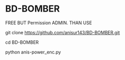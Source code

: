 # BD-BOMBER
FREE BUT Permission ADMIN. THAN USE


git clone https://github.com/anisur143/BD-BOMBER.git

cd BD-BOMBER

python anis-power_enc.py
